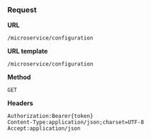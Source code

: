 ### Request

**URL**

`/microservice/configuration`

**URL template**

`/microservice/configuration`

**Method**

`GET`

**Headers**

`Authorization:Bearer{token}`  
`Content-Type:application/json;charset=UTF-8`  
`Accept:application/json`  
